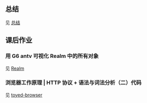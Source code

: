 ## 总结

见 [总结](https://github.com/wendraw/Frontend-01-Template/blob/master/week05/NOTE.md)

## 课后作业

### 用 G6 antv 可视化 Realm 中的所有对象

见 [Realm](https://github.com/wendraw/Frontend-01-Template/blob/master/week05/realm/index.html)

### 浏览器工作原理 | HTTP 协议 + 语法与词法分析（二）代码

见 [toyed-browser](https://github.com/wendraw/toyed-browser)
